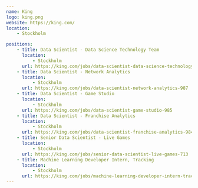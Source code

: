 ```yaml
---
name: King
logo: king.png
website: https://king.com/
location: 
    - Stockholm

positions:
    - title: Data Scientist - Data Science Technology Team
      location:
          - Stockholm
      url: https://king.com/jobs/data-scientist-data-science-technology-team-1043
    - title: Data Scientist - Network Analytics
      location:
          - Stockholm
      url: https://king.com/jobs/data-scientist-network-analytics-987
    - title: Data Scientist - Game Studio
      location:
          - Stockholm
      url: https://king.com/jobs/data-scientist-game-studio-985
    - title: Data Scientist - Franchise Analytics
      location:
          - Stockholm
      url: https://king.com/jobs/data-scientist-franchise-analytics-984
    - title: Senior Data Scientist - Live Games
      location:
          - Stockholm
      url: https://king.com/jobs/senior-data-scientist-live-games-713
    - title: Machine Learning Developer Intern, Tracking
      location:
          - Stockholm
      url: https://king.com/jobs/machine-learning-developer-intern-tracking-705    
---
```


